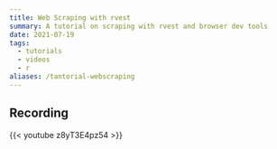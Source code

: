 ```yaml
---
title: Web Scraping with rvest
summary: A tutorial on scraping with rvest and browser dev tools
date: 2021-07-19
tags:
  - tutorials
  - videos
  - r
aliases: /tantorial-webscraping
---
```


## Recording

{{< youtube z8yT3E4pz54 >}}
